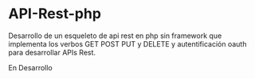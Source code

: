 # API-Rest-php
Desarrollo de un esqueleto de api rest en php sin framework que  implementa los verbos GET POST PUT y DELETE y autentificación oauth para desarrollar APIs Rest.


En Desarrollo

